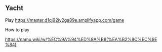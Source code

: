 ## Yacht

Play
https://master.d1qj92iy2ga89e.amplifyapp.com/game


How to play

https://namu.wiki/w/%EC%9A%94%ED%8A%B8(%EA%B2%8C%EC%9E%84)
